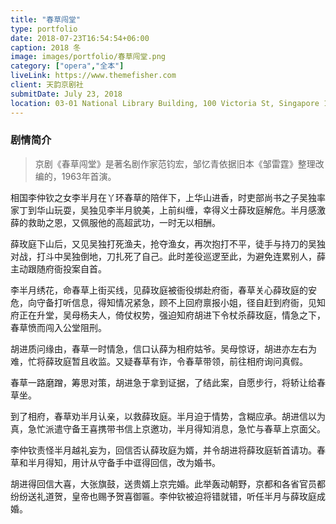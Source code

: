 ```yaml
---
title: "春草闯堂"
type: portfolio
date: 2018-07-23T16:54:54+06:00
caption: 2018 冬
image: images/portfolio/春草闯堂.png
category: ["opera","全本"]
liveLink: https://www.themefisher.com
client: 天韵京剧社
submitDate: July 23, 2018
location: 03-01 National Library Building, 100 Victoria St, Singapore 188064
---
```

### 剧情简介


> 京剧《春草闯堂》是著名剧作家范钧宏，邹忆青依据旧本《邹雷霆》整理改编的，1963年首演。


相国李仲钦之女李半月在丫环春草的陪伴下，上华山进香，时吏部尚书之子吴独率家丁到华山玩耍，吴独见李半月貌美，上前纠缠，幸得义士薛玫庭解危。半月感激薛的救助之恩，又佩服他的高超武功，一时无以相酬。

薛玫庭下山后，又见吴独打死渔夫，抢夺渔女，再次抱打不平，徒手与持刀的吴独对战，打斗中吴独倒地，刀扎死了自己。此时差役巡逻至此，为避免连累别人，薛主动跟随府衙投案自首。

李半月绣花，命春草上街买线，见薛玫庭被衙役绑赴府衙，春草关心薛玫庭的安危，向守备打听信息，得知情况紧急，顾不上回府禀报小姐，径自赶到府衙，见知府正在升堂，吴母杨夫人，倚仗权势，强迫知府胡进下令杖杀薛玫庭，情急之下，春草愤而闯入公堂阻刑。

胡进质问缘由，春草一时情急，信口认薛为相府姑爷。吴母惊讶，胡进亦左右为难，忙将薛玫庭暂且收监。又疑春草有诈，令春草带领，前往相府询问真假。

春草一路磨蹭，筹思对策，胡进急于拿到证据，了结此案，自愿步行，将轿让给春草坐。

到了相府，春草劝半月认亲，以救薛玫庭。半月迫于情势，含糊应承。胡进信以为真，急忙派遣守备王喜携带书信上京邀功，半月得知消息，急忙与春草上京面父。

李仲钦责怪半月越礼妄为，回信否认薛玫庭为婿，并令胡进将薛玫庭斩首请功。春草和半月得知，用计从守备手中诓得回信，改为婚书。

胡进得回信大喜，大张旗鼓，送贵婿上京完婚。此举轰动朝野，京都和各省官员都纷纷送礼道贺，皇帝也赐予贺喜御匾。李仲钦被迫将错就错，听任半月与薛玫庭成婚。